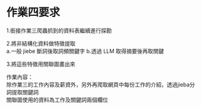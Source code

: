 作業四要求  
===
1.銜接作業三爬蟲抓到的資料表繼續進行探勘  

2.將非結構化資料做特徵提取  
    a.一般 jiebe 斷詞後取詞頻關鍵字
    b.透過 LLM 取得摘要後再取關鍵

3.將這些特徵用關聯圖畫出來 

作業內容：  
除作業三的工作內容及薪資外，另外再爬取網頁中每份工作的介紹，透過jieba分詞提取關鍵詞  
關聯圖使用的資料為工作及關鍵詞兩個欄位
